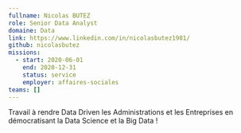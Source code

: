 ```yaml
---
fullname: Nicolas BUTEZ
role: Senior Data Analyst
domaine: Data
link: https://www.linkedin.com/in/nicolasbutez1981/
github: nicolasbutez
missions:
  - start: 2020-06-01
    end: 2020-12-31
    status: service
    employer: affaires-sociales
teams: []
---
```

Travail à rendre Data Driven les Administrations et les Entreprises en démocratisant la Data Science et la Big Data !